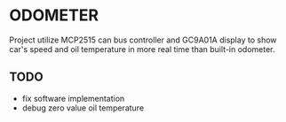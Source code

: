 # ODOMETER

Project utilize MCP2515 can bus controller and GC9A01A display to show car's speed and oil temperature in more real time than built-in odometer.

## TODO

- fix software implementation
- debug zero value oil temperature
